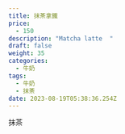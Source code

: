 ```yaml
---
title: 抹茶拿鐵
price:
  - 150
description: "Matcha latte  "
draft: false
weight: 35
categories:
  - 牛奶
tags:
  - 牛奶
  - 抹茶
date: 2023-08-19T05:38:36.254Z
---
```

抹茶